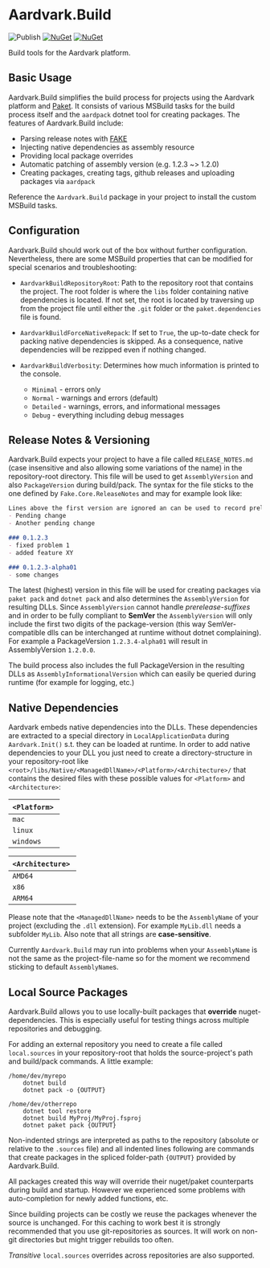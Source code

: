 # Aardvark.Build

![Publish](https://github.com/aardvark-platform/aardvark.build/workflows/Publish/badge.svg)
[![NuGet](https://badgen.net/nuget/v/Aardvark.Build)](https://www.nuget.org/packages/Aardvark.Build/)
[![NuGet](https://badgen.net/nuget/dt/Aardvark.Build)](https://www.nuget.org/packages/Aardvark.Build/)

Build tools for the Aardvark platform.

## Basic Usage
Aardvark.Build simplifies the build process for projects using the Aardvark platform and [Paket](https://github.com/fsprojects/Paket). It consists of various MSBuild tasks for the build process itself and the `aardpack` dotnet tool for creating packages. The features of Aardvark.Build include:
* Parsing release notes with [FAKE](https://github.com/fsprojects/FAKE)
* Injecting native dependencies as assembly resource
* Providing local package overrides
* Automatic patching of assembly version (e.g. 1.2.3 ~> 1.2.0)
* Creating packages, creating tags, github releases and uploading packages via `aardpack`

Reference the `Aardvark.Build` package in your project to install the custom MSBuild tasks.

## Configuration
Aardvark.Build should work out of the box without further configuration. Nevertheless, there are some MSBuild properties that can be modified for special scenarios and troubleshooting:
* `AardvarkBuildRepositoryRoot`: Path to the repository root that contains the project. The root folder is where the `libs` folder containing native dependencies is located. If not set, the root is located by traversing up from the project file until either the `.git` folder or the `paket.dependencies` file is found.

* `AardvarkBuildForceNativeRepack`: If set to `True`, the up-to-date check for packing native dependencies is skipped. As a consequence, native dependencies will be rezipped even if nothing changed.

* `AardvarkBuildVerbosity`: Determines how much information is printed to the console.
  * `Minimal` - errors only
  * `Normal` - warnings and errors (default)
  * `Detailed` - warnings, errors, and informational messages
  * `Debug` - everything including debug messages

## Release Notes & Versioning

Aardvark.Build expects your project to have a file called `RELEASE_NOTES.md` (case insensitive and also allowing some variations of the name) in the repository-root directory. This file will be used to get `AssemblyVersion` and also `PackageVersion` during build/pack. The syntax for the file sticks to the one defined by `Fake.Core.ReleaseNotes` and may for example look like:

```markdown
Lines above the first version are ignored an can be used to record preliminary release notes.
- Pending change
- Another pending change

### 0.1.2.3
- fixed problem 1
- added feature XY

### 0.1.2.3-alpha01
- some changes
```

The latest (highest) version in this file will be used for creating packages via `paket pack` and `dotnet pack` and also determines the `AssemblyVersion` for resulting DLLs. Since `AssemblyVersion` cannot handle *prerelease-suffixes* and in order to be fully compliant to **SemVer** the `AssemblyVersion` will only include the first two digits of the package-version (this way SemVer-compatible dlls can be interchanged at runtime without dotnet complaining). For example a PackageVersion `1.2.3.4-alpha01` will result in AssemblyVersion `1.2.0.0`.

The build process also includes the full PackageVersion in the resulting DLLs as `AssemblyInformationalVersion` which can easily be queried during runtime (for example for logging, etc.)

## Native Dependencies

Aardvark embeds native dependencies into the DLLs. These dependencies are extracted to a special directory in `LocalApplicationData` during `Aardvark.Init()` s.t. they can be loaded at runtime. In order to add native dependencies to your DLL you just need to create a directory-structure in your repository-root like `<root>/libs/Native/<ManagedDllName>/<Platform>/<Architecture>/` that contains the desired files with these possible values for `<Platform>` and `<Architecture>`:

| `<Platform>`  |
| ------------- |
| `mac`        |
| `linux`      |
| `windows`    |

| `<Architecture>`  |
| ----------------- |
| `AMD64`           |
| `x86`             |
| `ARM64`           |

Please note that the `<ManagedDllName>` needs to be the `AssemblyName` of your project (excluding the `.dll` extension). For example `MyLib.dll` needs a subfolder `MyLib`. Also note that all strings are **case-sensitive**.

Currently `Aardvark.Build` may run into problems when your `AssemblyName` is not the same as the project-file-name so for the moment we recommend sticking to default `AssemblyName`s.

## Local Source Packages

Aardvark.Build allows you to use locally-built packages that **override** nuget-dependencies. This is especially useful for testing things across multiple repositories and debugging.

For adding an external repository you need to create a file called `local.sources` in your repository-root that holds the source-project's path and build/pack commands. A little example:

```
/home/dev/myrepo
    dotnet build
    dotnet pack -o {OUTPUT}

/home/dev/otherrepo
    dotnet tool restore
    dotnet build MyProj/MyProj.fsproj
    dotnet paket pack {OUTPUT}
```

Non-indented strings are interpreted as paths to the repository (absolute or relative to the `.sources` file) and all indented lines following are commands that create packages in the spliced folder-path `{OUTPUT}` provided by Aardvark.Build.

All packages created this way will override their nuget/paket counterparts during build and startup. However we experienced some problems with auto-completion for newly added functions, etc.

Since building projects can be costly we reuse the packages whenever the source is unchanged. For this caching to work best it is strongly recommended that you use git-repositories as sources. It will work on non-git directories but might trigger rebuilds too often.

*Transitive* `local.sources` overrides across repositories are also supported.